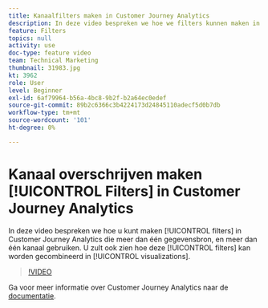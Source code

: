 ```yaml
---
title: Kanaalfilters maken in Customer Journey Analytics
description: In deze video bespreken we hoe we filters kunnen maken in Adobe Customer Journey Analytics die meer dan één gegevensbron en meer dan één kanaal gebruiken. U zult ook zien hoe deze filters in visualisaties kunnen worden gecombineerd.
feature: Filters
topics: null
activity: use
doc-type: feature video
team: Technical Marketing
thumbnail: 31983.jpg
kt: 3962
role: User
level: Beginner
exl-id: 6af79964-b56a-4bc8-9b2f-b2a64ec0edef
source-git-commit: 89b2c6366c3b4224173d24845110adecf5d0b7db
workflow-type: tm+mt
source-wordcount: '101'
ht-degree: 0%

---
```


# Kanaal overschrijven maken [!UICONTROL Filters] in Customer Journey Analytics

In deze video bespreken we hoe u kunt maken [!UICONTROL filters] in Customer Journey Analytics die meer dan één gegevensbron, en meer dan één kanaal gebruiken. U zult ook zien hoe deze [!UICONTROL filters] kan worden gecombineerd in [!UICONTROL visualizations].

>[!VIDEO](https://video.tv.adobe.com/v/31983/?quality=12&learn=on)

Ga voor meer informatie over Customer Journey Analytics naar de [documentatie](https://experienceleague.adobe.com/docs/analytics-platform/using/cja-landing.html).

